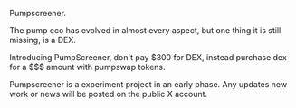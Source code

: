 Pumpscreener.

The pump eco has evolved in almost every aspect, but one thing it is still missing, is a DEX.

Introducing PumpScreener, don't pay $300 for DEX, instead purchase dex for a $$$ amount with pumpswap tokens.

Pumpscreener is a experiment project in an early phase. Any updates new work or news will be posted on the public X account.
